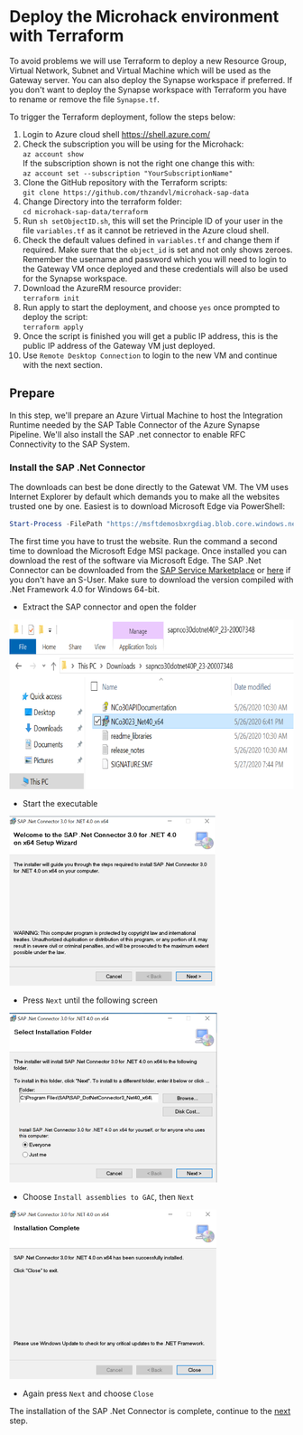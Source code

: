 # Deploy the Microhack environment with Terraform
To avoid problems we will use Terraform to deploy a new Resource Group, Virtual Network, Subnet and Virtual Machine which will be used as the Gateway server. You can also deploy the Synapse workspace if preferred. If you don't want to deploy the Synapse workspace with Terraform you have to rename or remove the file `Synapse.tf`.

To trigger the Terraform deployment, follow the steps below:
1. Login to Azure cloud shell https://shell.azure.com/
2. Check the subscription you will be using for the Microhack: \
`az account show` \
If the subscription shown is not the right one change this with: \
`az account set --subscription "YourSubscriptionName"`
3. Clone the GitHub repository with the Terraform scripts: \
`git clone https://github.com/thzandvl/microhack-sap-data`
4. Change Directory into the terraform folder: \
`cd microhack-sap-data/terraform`
5. Run `sh setObjectID.sh`, this will set the Principle ID of your user in the file `variables.tf` as it cannot be retrieved in the Azure cloud shell.
6. Check the default values defined in `variables.tf` and change them if required. Make sure that the `object_id` is set and not only shows zeroes. Remember the username and password which you will need to login to the Gateway VM once deployed and these credentials will also be used for the Synapse workspace.
7. Download the AzureRM resource provider: \
`terraform init`
8. Run apply to start the deployment, and choose `yes` once prompted to deploy the script: \
`terraform apply`
9. Once the script is finished you will get a public IP address, this is the public IP address of the Gateway VM just deployed.
10. Use `Remote Desktop Connection` to login to the new VM and continue with the next section.


## Prepare
In this step, we'll prepare an Azure Virtual Machine to host the Integration Runtime needed by the SAP Table Connector of the Azure Synapse Pipeline.
We'll also install the SAP .net connector to enable RFC Connectivity to the SAP System.

### Install the SAP .Net Connector
The downloads can best be done directly to the Gatewat VM. The VM uses Internet Explorer by default which demands you to make all the websites trusted one by one. Easiest is to download Microsoft Edge via PowerShell:
```powershell
Start-Process -FilePath "https://msftdemosbxrgdiag.blob.core.windows.net/microhack/MicrosoftEdgeEnterpriseX64.msi"
```
The first time you have to trust the website. Run the command a second time to download the Microsoft Edge MSI package. Once installed you can download the rest of the software via Microsoft Edge.
The SAP .Net Connector can be downloaded from the [SAP Service Marketplace](https://support.sap.com/en/product/connectors/msnet.html) or [here](https://msftdemosbxrgdiag.blob.core.windows.net/microhack/sapnco30dotnet40P_23-20007348.zip) if you don't have an S-User. Make sure to download the version compiled with .Net Framework 4.0 for Windows 64-bit.

* Extract the SAP connector and open the folder 
<img src="images/gw/vm-gw-connector.png" height=300>

* Start the executable 
<img src="images/gw/vm-gw-connsetup1.png" height=300>

* Press `Next` until the following screen 
<img src="images/gw/vm-gw-connsetup2.png" height=300>

* Choose `Install assemblies to GAC`, then `Next` 
<img src="images/gw/vm-gw-connsetup3.png" height=300>

* Again press `Next` and choose `Close`

The installation of the SAP .Net Connector is complete, continue to the [next](SynapseWorkspace.md) step.
